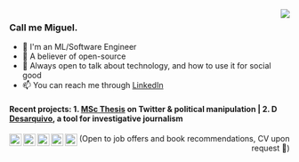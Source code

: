 <img align="right" src="https://github-readme-stats.vercel.app/api?username=msramalho&show_icons=true&title_color=00BFA5&icon_color=00BFA5&text_color=ECEFF1&bg_color=263238&line_height=25"/>

### Call me Miguel. 
 - 🔭 I'm an ML/Software Engineer
 - 📖 A believer of open-source
 - 👯 Always open to talk about technology, and how to use it for social good
 - 📫 You can reach me through [LinkedIn](https://linkedin.com/msramalho)


<h4>Recent projects: 1. <a href="">MSc Thesis</a> on Twitter & political manipulation | 2. <a href="https://msramalho.github.io/desarquivo/"><img alt="Desarquivo's logo" width="14px" src="https://msramalho.github.io/desarquivo/favicon.ico">Desarquivo</a>, a tool for investigative journalism</h4>

<a href="https://twitter.com/MiguelSoRamalho"><img align="left" alt="Miguel's Twitter" width="22px" src="https://cdn.jsdelivr.net/npm/simple-icons@v3/icons/twitter.svg"></a>
<a href="https://linkedin.com/msramalho"><img align="left" alt="Miguel's LinkedIn" width="22px" src="https://cdn.jsdelivr.net/npm/simple-icons@v3/icons/linkedin.svg"></a>
<a href="https://github.com/msramalho"><img align="left" alt="Miguel's GitHub" width="22px" src="https://cdn.jsdelivr.net/npm/simple-icons@v3/icons/github.svg"></a>
<a href="https://scholar.google.pt/citations?user=bc8N0CEAAAAJ&hl=en"><img align="left" alt="Miguel's Google Scholar" width="22px" src="https://cdn.jsdelivr.net/npm/simple-icons@v3/icons/googlescholar.svg"></a>
<!-- <a href="https://medium.com/@msramalho"><img align="left" alt="Miguel's Medium" width="22px" src="https://cdn.jsdelivr.net/npm/simple-icons@v3/icons/medium.svg"></a> -->
<a href="https://msramalho.github.io/"><img align="left" alt="Miguel's Homepage" width="22px" src="https://cdnjs.cloudflare.com/ajax/libs/ionicons/5.1.2/collection/components/icon/svg/home-outline.svg"></a>

<p align="right">(Open to job offers and book recommendations, CV upon request 🖖)</p>


 
<!--
<img align="right" src="https://github-readme-stats.vercel.app/api?username=msramalho&show_icons=true&title_color=1DE9B6&icon_color=00BFA5&text_color=ECEFF1&bg_color=212121&line_height=30&hide_title=true"/>

**msramalho/msramalho** is a ✨ _special_ ✨ repository because its `README.md` (this file) appears on your GitHub profile.

Here are some ideas to get you started:

- 🔭 I’m currently working on ...
- 🌱 I’m currently learning ...
- 👯 I’m looking to collaborate on ...
- 🤔 I’m looking for help with ...
- 💬 Ask me about ...
- 📫 How to reach me: ...
- 😄 Pronouns: ...
- ⚡ Fun fact: ...
-->
